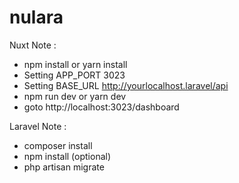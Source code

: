 # nulara

Nuxt Note :
- npm install or yarn install
- Setting APP_PORT 3023
- Setting BASE_URL http://yourlocalhost.laravel/api
- npm run dev or yarn dev
- goto http://localhost:3023/dashboard

Laravel Note :
- composer install
- npm install (optional)
- php artisan migrate
